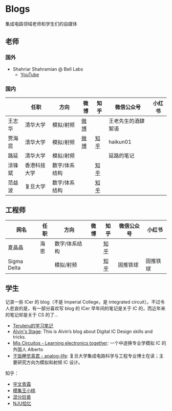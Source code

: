 # Blogs

集成电路领域老师和学生们的自媒体

## 老师

### 国外

- Shahriar Shahramian @ Bell Labs
  - [YouTube](https://www.youtube.com/@TheSignalPath)

### 国内

|        | 任职         | 方向          | 微博                                   | 知乎                                           | 微信公众号         | 小红书 |
| ------ | ------------ | ------------- | -------------------------------------- | ---------------------------------------------- | ------------------ | ------ |
| 王志华 | 清华大学     | 模拟/射频     | [微博](https://weibo.com/u/2629974681) |                                                | 王老先生的酒肆絮语 |        |
| 贾海昆 | 清华大学     | 模拟/射频     | [微博](https://weibo.com/u/1707010014) | [知乎](https://www.zhihu.com/people/hai_kun)   | haikun01           |        |
| 路延   | 清华大学     | 模拟/射频     |                                        |                                                | 延路的笔记         |        |
| 涂锋斌 | 香港科技大学 | 数字/体系结构 |                                        | [知乎](https://www.zhihu.com/people/fengbintu) |                    |        |
| 范益波 | 复旦大学     | 数字/体系结构 |                                        | [知乎](https://www.zhihu.com/people/ybfan)     |                    |        |


## 工程师

| 网名        | 任职 | 方向          | 微博 | 知乎                                                  | 微信公众号 | 小红书   |
| ----------- | ---- | ------------- | ---- | ----------------------------------------------------- | ---------- | -------- |
| 夏晶晶      | 海思 | 数字/体系结构 |      | [知乎](https://www.zhihu.com/people/xia-jing-jing-57) |            |          |
| Sigma Delta |      | 模拟/射频     |      | [知乎](https://www.zhihu.com/people/sigma-delta)      | 固推铁球   | 固推铁球 |

## 学生

记录一些 ICer 的 blog（不是 Imperial College，是 integrated circuit）。不过令人悲哀的是，有一部分喜欢写 blog 的 ICer 早年间的笔记是关于 IC 的，而近年来的笔记却是关于 CS 的了...

- [Teruteru的学习笔记](https://teruteru.space/) <!-- 47.100.52.206 teru.space --> 
- [Alvin's Stage](https://alvinrolling.github.io/): This is Alvin’s blog about Digital IC Design skills and tricks.
- [Mis Circuitos - Learning electronics together](https://miscircuitos.com/): 一个中途换专业学模拟 IC 的外国人 Alberto
- [干饭睡觉真君 - analog-life](https://github.com/analog-life): 复旦大学集成电路科学与工程专业博士在读；主要研究方向为模拟和射频 IC 设计。


知乎：

- [宇文青霜](https://www.zhihu.com/people/yu-wen-qing-shuang)
- [模集王小桃](https://www.zhihu.com/people/a-ba-a-ba-43-73)
- [混分巨兽](https://www.zhihu.com/people/hun-fen-ju-shou-77)
- [NJU拾忆](https://www.zhihu.com/people/shi-yi-24-19)




